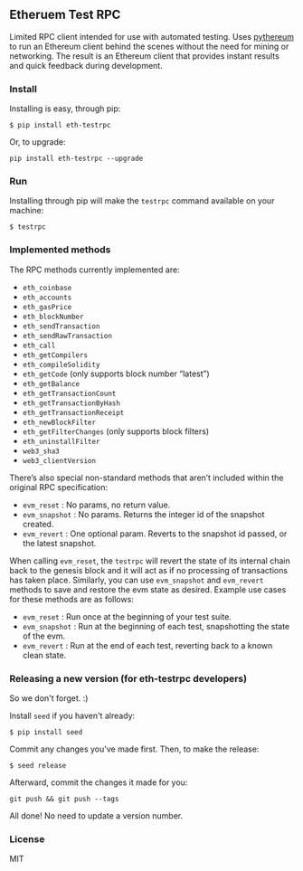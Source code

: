 ## Etheruem Test RPC

Limited RPC client intended for use with automated testing. Uses [pythereum](https://github.com/ethereum/pyethereum) to run an Ethereum client behind the scenes without the need for mining or networking. The result is an Ethereum client that provides instant results and quick feedback during development.

### Install

Installing is easy, through pip:

```
$ pip install eth-testrpc
```

Or, to upgrade:

```
pip install eth-testrpc --upgrade
```

### Run

Installing through pip will make the `testrpc` command available on your machine:

```
$ testrpc
```

### Implemented methods

The RPC methods currently implemented are:

* `eth_coinbase`
* `eth_accounts`
* `eth_gasPrice`
* `eth_blockNumber`
* `eth_sendTransaction`
* `eth_sendRawTransaction`
* `eth_call`
* `eth_getCompilers`
* `eth_compileSolidity`
* `eth_getCode` (only supports block number “latest”)
* `eth_getBalance`
* `eth_getTransactionCount`
* `eth_getTransactionByHash`
* `eth_getTransactionReceipt`
* `eth_newBlockFilter`
* `eth_getFilterChanges` (only supports block filters)
* `eth_uninstallFilter`
* `web3_sha3`
* `web3_clientVersion`

There’s also special non-standard methods that aren’t included within the original RPC specification:

* `evm_reset` : No params, no return value.
* `evm_snapshot` : No params. Returns the integer id of the snapshot created.
* `evm_revert` : One optional param. Reverts to the snapshot id passed, or the latest snapshot.

When calling `evm_reset`, the `testrpc` will revert the state of its internal chain back to the genesis block and it will act as if no processing of transactions has taken place. Similarly, you can use `evm_snapshot` and `evm_revert` methods to save and restore the evm state as desired. Example use cases for these methods are as follows:

* `evm_reset` : Run once at the beginning of your test suite.
* `evm_snapshot` : Run at the beginning of each test, snapshotting the state of the evm.
* `evm_revert` : Run at the end of each test, reverting back to a known clean state.

### Releasing a new version (for eth-testrpc developers)

So we don't forget. :)

Install `seed` if you haven't already:

```
$ pip install seed
```

Commit any changes you've made first. Then, to make the release:

```
$ seed release
```

Afterward, commit the changes it made for you:

```
git push && git push --tags
```

All done! No need to update a version number.

### License

MIT
